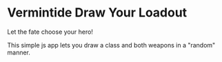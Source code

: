 # Vermintide Draw Your Loadout
Let the fate choose your hero!

This simple js app lets you draw a class and both weapons in a "random" manner.
